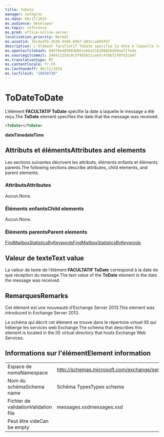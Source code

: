 ```yaml
---
title: ToDate
manager: sethgros
ms.date: 09/17/2015
ms.audience: Developer
ms.topic: reference
ms.prod: office-online-server
localization_priority: Normal
ms.assetid: 15cdadfb-2636-44d6-84b7-d83ccad56fd7
description: L’élément facultatif ToDate spécifie la date à laquelle le message a été reçu.
ms.openlocfilehash: 84679e4850036661ebba21620882bd50aaf1fede
ms.sourcegitcommit: 34041125dc8c5f993b21cebfc4f8b72f0fd2cb6f
ms.translationtype: MT
ms.contentlocale: fr-FR
ms.lasthandoff: 06/11/2018
ms.locfileid: "19838738"
---
```

# <a name="todate"></a><span data-ttu-id="5e94a-103">ToDate</span><span class="sxs-lookup"><span data-stu-id="5e94a-103">ToDate</span></span>

<span data-ttu-id="5e94a-104">L’élément **FACULTATIF ToDate** spécifie la date à laquelle le message a été reçu.</span><span class="sxs-lookup"><span data-stu-id="5e94a-104">The **ToDate** element specifies the date that the message was received.</span></span> 
  
```XML
<ToDate></ToDate>
```

 <span data-ttu-id="5e94a-105">**dateTime**</span><span class="sxs-lookup"><span data-stu-id="5e94a-105">**dateTime**</span></span>
## <a name="attributes-and-elements"></a><span data-ttu-id="5e94a-106">Attributs et éléments</span><span class="sxs-lookup"><span data-stu-id="5e94a-106">Attributes and elements</span></span>

<span data-ttu-id="5e94a-107">Les sections suivantes décrivent les attributs, éléments enfants et éléments parents.</span><span class="sxs-lookup"><span data-stu-id="5e94a-107">The following sections describe attributes, child elements, and parent elements.</span></span>
  
### <a name="attributes"></a><span data-ttu-id="5e94a-108">Attributs</span><span class="sxs-lookup"><span data-stu-id="5e94a-108">Attributes</span></span>

<span data-ttu-id="5e94a-109">Aucun.</span><span class="sxs-lookup"><span data-stu-id="5e94a-109">None.</span></span>
  
### <a name="child-elements"></a><span data-ttu-id="5e94a-110">Éléments enfants</span><span class="sxs-lookup"><span data-stu-id="5e94a-110">Child elements</span></span>

<span data-ttu-id="5e94a-111">Aucun.</span><span class="sxs-lookup"><span data-stu-id="5e94a-111">None.</span></span>
  
### <a name="parent-elements"></a><span data-ttu-id="5e94a-112">Éléments parents</span><span class="sxs-lookup"><span data-stu-id="5e94a-112">Parent elements</span></span>

[<span data-ttu-id="5e94a-113">FindMailboxStatisticsByKeywords</span><span class="sxs-lookup"><span data-stu-id="5e94a-113">FindMailboxStatisticsByKeywords</span></span>](findmailboxstatisticsbykeywords.md)
  
## <a name="text-value"></a><span data-ttu-id="5e94a-114">Valeur de texte</span><span class="sxs-lookup"><span data-stu-id="5e94a-114">Text value</span></span>

<span data-ttu-id="5e94a-115">La valeur de texte de l’élément **FACULTATIF ToDate** correspond à la date de que réception du message.</span><span class="sxs-lookup"><span data-stu-id="5e94a-115">The text value of the **ToDate** element is the date the message was received.</span></span> 
  
## <a name="remarks"></a><span data-ttu-id="5e94a-116">Remarques</span><span class="sxs-lookup"><span data-stu-id="5e94a-116">Remarks</span></span>

<span data-ttu-id="5e94a-117">Cet élément est une nouveauté d'Exchange Server 2013.</span><span class="sxs-lookup"><span data-stu-id="5e94a-117">This element was introduced in Exchange Server 2013.</span></span>
  
<span data-ttu-id="5e94a-118">Le schéma qui décrit cet élément se trouve dans le répertoire virtuel IIS qui héberge les services web Exchange.</span><span class="sxs-lookup"><span data-stu-id="5e94a-118">The schema that describes this element is located in the IIS virtual directory that hosts Exchange Web Services.</span></span>
  
## <a name="element-information"></a><span data-ttu-id="5e94a-119">Informations sur l'élément</span><span class="sxs-lookup"><span data-stu-id="5e94a-119">Element information</span></span>

|||
|:-----|:-----|
|<span data-ttu-id="5e94a-120">Espace de noms</span><span class="sxs-lookup"><span data-stu-id="5e94a-120">Namespace</span></span>  <br/> |http://schemas.microsoft.com/exchange/services/2006/messages  <br/> |
|<span data-ttu-id="5e94a-121">Nom du schéma</span><span class="sxs-lookup"><span data-stu-id="5e94a-121">Schema name</span></span>  <br/> |<span data-ttu-id="5e94a-122">Schéma Types</span><span class="sxs-lookup"><span data-stu-id="5e94a-122">Types schema</span></span>  <br/> |
|<span data-ttu-id="5e94a-123">Fichier de validation</span><span class="sxs-lookup"><span data-stu-id="5e94a-123">Validation file</span></span>  <br/> |<span data-ttu-id="5e94a-124">messages.xsd</span><span class="sxs-lookup"><span data-stu-id="5e94a-124">messages.xsd</span></span>  <br/> |
|<span data-ttu-id="5e94a-125">Peut être vide</span><span class="sxs-lookup"><span data-stu-id="5e94a-125">Can be empty</span></span>  <br/> ||
   

